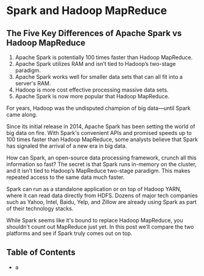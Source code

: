 # Spark and Hadoop MapReduce

## The Five Key Differences of Apache Spark vs Hadoop MapReduce
1. Apache Spark is potentially 100 times faster than Hadoop MapReduce.
2. Apache Spark utilizes RAM and isn’t tied to Hadoop’s two-stage paradigm.
3. Apache Spark works well for smaller data sets that can all fit into a server's RAM.
4. Hadoop is more cost effective processing massive data sets.
5. Apache Spark is now more popular that Hadoop MapReduce.

For years, Hadoop was the undisputed champion of big data—until Spark came along.

Since its initial release in 2014, Apache Spark has been setting the world of big data on fire. With Spark's convenient APIs and promised speeds up to 100 times faster than Hadoop MapReduce, some analysts believe that Spark has signaled the arrival of a new era in big data.

How can Spark, an open-source data processing framework, crunch all this information so fast? The secret is that Spark runs in-memory on the cluster, and it isn’t tied to Hadoop’s MapReduce two-stage paradigm. This makes repeated access to the same data much faster.

Spark can run as a standalone application or on top of Hadoop YARN, where it can read data directly from HDFS. Dozens of major tech companies such as Yahoo, Intel, Baidu, Yelp, and Zillow are already using Spark as part of their technology stacks.

While Spark seems like it's bound to replace Hadoop MapReduce, you shouldn't count out MapReduce just yet. In this post we’ll compare the two platforms and see if Spark truly comes out on top.

## Table of Contents
* a
